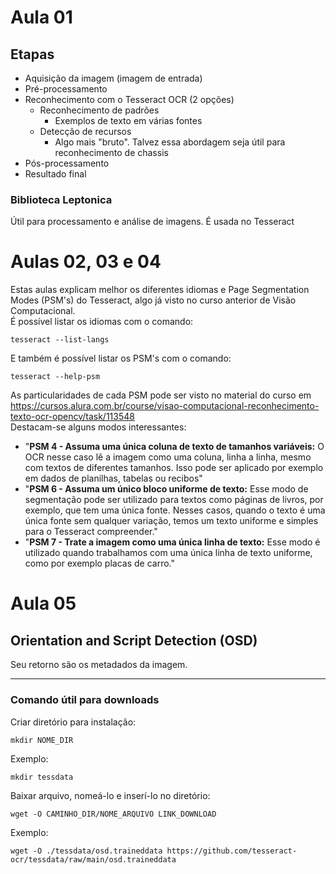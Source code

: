 # Aula 01

## Etapas 

* Aquisição da imagem (imagem de entrada)
* Pré-processamento
* Reconhecimento com o Tesseract OCR (2 opções)
    * Reconhecimento de padrões
        * Exemplos de texto em várias fontes 
    * Detecção de recursos
        * Algo mais "bruto". Talvez essa abordagem seja útil para reconhecimento de chassis
* Pós-processamento
* Resultado final

### Biblioteca Leptonica

Útil para processamento e análise de imagens. É usada no Tesseract

# Aulas 02, 03 e 04

Estas aulas explicam melhor os diferentes idiomas e Page Segmentation Modes (PSM's) do Tesseract, algo já visto no curso anterior de Visão Computacional.  
É possível listar os idiomas com o comando:
```
tesseract --list-langs
```
E também é possível listar os PSM's com o comando:
```
tesseract --help-psm
```
As particularidades de cada PSM pode ser visto no material do curso em https://cursos.alura.com.br/course/visao-computacional-reconhecimento-texto-ocr-opencv/task/113548  
Destacam-se alguns modos interessantes:  
* "**PSM 4 - Assuma uma única coluna de texto de tamanhos variáveis:** O OCR nesse caso lê a imagem como uma coluna, linha a linha, mesmo com textos de diferentes tamanhos. Isso pode ser aplicado por exemplo em dados de planilhas, tabelas ou recibos"
* "**PSM 6 - Assuma um único bloco uniforme de texto:** Esse modo de segmentação pode ser utilizado para textos como páginas de livros, por exemplo, que tem uma única fonte. Nesses casos, quando o texto é uma única fonte sem qualquer variação, temos um texto uniforme e simples para o Tesseract compreender."
* "**PSM 7 - Trate a imagem como uma única linha de texto:** Esse modo é utilizado quando trabalhamos com uma única linha de texto uniforme, como por exemplo placas de carro."

# Aula 05

## Orientation and Script Detection (OSD)

Seu retorno são os metadados da imagem.

---
### Comando útil para downloads
Criar diretório para instalação:  
```
mkdir NOME_DIR  
```
Exemplo:
```
mkdir tessdata  
```
Baixar arquivo, nomeá-lo e inserí-lo no diretório: 
```
wget -O CAMINHO_DIR/NOME_ARQUIVO LINK_DOWNLOAD
```
Exemplo: 
```  
wget -O ./tessdata/osd.traineddata https://github.com/tesseract-ocr/tessdata/raw/main/osd.traineddata
```

